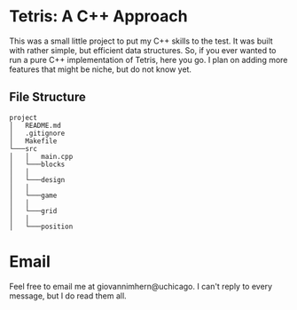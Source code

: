# Tetris: A C++ Approach

This was a small little project to put my C++ skills to the test. It was built with rather simple, but efficient data structures. 
So, if you ever wanted to run a pure C++ implementation of Tetris, here you go. I plan on adding more features that might be niche, 
but do not know yet.

## File Structure
```
project
│   README.md
│   .gitignore
│   Makefile
└───src
│   │   main.cpp
│   └───blocks
│   │
│   └───design
│   │
│   └───game 
│   │
│   └───grid
│   │
│   └───position       
```

# Email 
Feel free to email me at giovannimhern@uchicago. I can't reply to every message, but I do read them all.
